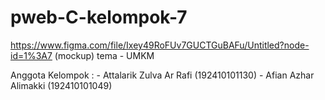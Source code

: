 # pweb-C-kelompok-7
https://www.figma.com/file/Ixey49RoFUv7GUCTGuBAFu/Untitled?node-id=1%3A7    (mockup) tema - UMKM

Anggota Kelompok : - Attalarik Zulva Ar Rafi (192410101130)
                   - Afian Azhar Alimakki (192410101049)

